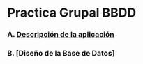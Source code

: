 # Practica Grupal BBDD
### A. [Descripción de la aplicación](Descripción-aplicación.md)
### B. [Diseño de la Base de Datos]
